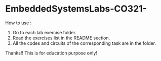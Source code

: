 # EmbeddedSystemsLabs-CO321-
How to use :

  1. Go to each lab exercise folder.
  2. Read the exercises list in the README section.
  3. All the codes and circuits of the corresponding task are in the folder.

Thanks!! This is for education purpose only!
